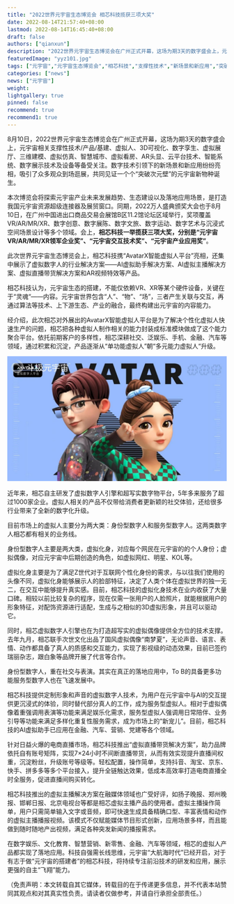 ```yaml
---
title: "2022世界元宇宙生态博览会 相芯科技揽获三项大奖"
date: 2022-08-14T21:57:40+08:00
lastmod: 2022-08-14T16:45:40+08:00
draft: false
authors: ["qianxun"]
description: "2022世界元宇宙生态博览会在广州正式开幕，这场为期3天的数字盛会上，元宇宙相关支撑性技术/产品/基建、虚拟人、3D可视化、数字孪生、虚拟展厅、三维建模、虚拟仿真、智慧城市、虚拟看房、AR头显、云平台技术、智能系统、数字展示技术及设备等备受关注。数字技术引领下的新场景和新应用纷纷亮相，吸引了众多观众到场逛展，共同见证一个个“突破次元壁”的元宇宙新物种诞生。"
featuredImage: "yyz101.jpg"
tags: ["元宇宙","元宇宙生态博览会","相芯科技","支撑性技术","新场景和新应用","突破次元","元宇宙新物种"]
categories: ["news"]
news: ["元宇宙"]
weight: 
lightgallery: true
pinned: false
recommend: true
recommend1: true
---
```


8月10日，2022世界元宇宙生态博览会在广州正式开幕，这场为期3天的数字盛会上，元宇宙相关支撑性技术/产品/基建、虚拟人、3D可视化、数字孪生、虚拟展厅、三维建模、虚拟仿真、智慧城市、虚拟看房、AR头显、云平台技术、智能系统、数字展示技术及设备等备受关注。数字技术引领下的新场景和新应用纷纷亮相，吸引了众多观众到场逛展，共同见证一个个“突破次元壁”的元宇宙新物种诞生。

本次博览会将探索元宇宙产业未来发展趋势、生态建设以及落地应用场景，是打造我国元宇宙资源超级连接器及展贸窗口。同期，2022万人盛典颁奖大会也于8月10日，在广州中国进出口商品交易会展馆B区11.2馆论坛区域举行，奖项覆盖VR/AR/MR/XR、数字创意、数字展陈、数字文旅、数字运动、数字艺术与沉浸式空间场景设计等多个领域。会上，**相芯科技一举揽获三项大奖，分别是“元宇宙VR/AR/MR/XR领军企业奖”、“元宇宙交互技术奖”、“元宇宙产业应用奖”**。

此次世界元宇宙生态博览会上，相芯科技携“AvatarX智能虚拟人平台”亮相，还集中展示了虚拟数字人的行业解决方案——AI虚拟助手解决方案、AI虚拟主播解决方案、虚拟直播带货解决方案和AR视频特效等产品。

相芯科技认为，元宇宙生态的搭建，不能仅依赖VR、XR等某个硬件设备，关键在于“灵魂“——内容。元宇宙世界包含“人”、“物”、“场”，三者产生关联与交互，再通过算法等技术、上下游生态、产业的融合，最终构建出元宇宙的内容能力。

经介绍，此次相芯对外展出的AvatarX智能虚拟人平台是为了解决个性化虚拟人快速生产的问题，相芯把各种虚拟人制作相关的能力封装成标准模块做成了这个能力聚合平台。依托前期客户的多样性，相芯深耕社交、泛娱乐、手机、金融、汽车等领域，通过积累和沉淀，产品逐渐从“单功能虚拟人”朝“多元能力虚拟人“升级。

![](yyz102.jpg)

近年来，相芯自主研发了虚拟数字人引擎和超写实数字物平台，5年多来服务了超过1000家企业。虚拟人相关的产品不仅带给消费者更新颖的社交体验，还给很多行业带来了全新的数字化升级。

目前市场上的虚拟人主要分为两大类：身份型数字人和服务型数字人。这两类数字人相芯都有相关的业务线。

身份型数字人主要是两大类，虚拟化身，对应每个网民在元宇宙的的个人身份；虚拟偶像，对应元宇宙中后期创造的角色，如虚拟网红、明星、KOL等。

虚拟化身主要是为了满足Z世代对于互联网个性化身份的需求，与以往我们使用的头像不同，虚拟化身能够展示人的脸部特征，决定了人类个体在虚拟世界的独一无二，在交互中能够提升真实感。目前，相芯科技的虚拟化身技术在业内收获了大量口碑。相较以前比较复杂的程序，现在仅需一张用户的人脸照片，就能根据用户的形象特征，对配饰资源进行适配，生成与之相似的3D虚拟形象，并且可以驱动它。

同时，相芯虚拟数字人引擎也在为打造超写实的虚拟偶像提供全方位的技术支撑。去年九月，相芯联手次世文化出品了国风虚拟偶像“南梦夏”，无论声音、语言、表情、动作都具备了真人的质感和交互能力，实现了影视级的动态效果，目前已签约瑞丽杂志，跟白象等品牌开展了代言等合作。

身份型数字人，重在社交与表演。其实在真正的落地应用中，To B的具备更多功能服务型数字人也在飞速发展中。

相芯科技提供定制形象和声音的虚拟数字人技术，为用户在元宇宙中与AI的交互提供更沉浸式的体验，同时替代部分真人的工作，成为服务型虚拟人。相对于虚拟偶像着重强调用表演等功能来满足娱乐化需求，服务型虚拟人强调用日常陪伴、业务引导等功能来满足多样化重复性服务需求，成为市场上的“新宠儿”。目前，相芯科技的AI虚拟助手已应用在金融、汽车、营销、党建等各个领域。

针对日益火爆的电商直播市场，相芯科技推出“虚拟直播带货解决方案”，助力品牌依托自有账号矩阵，实现7×24小时不间断直播带货，从而有效实现提升直播间权重，沉淀粉丝，升级账号等级等。轻松配置，操作简单，支持抖音、淘宝、京东、快手、拼多多等多个平台接入，提升全链触达效果，低成本高效率打造电商直播全时全服务，促进直播间购买转化。

相芯科技推出的虚拟主播解决方案在融媒体领域也广受好评，如扬子晚报、郑州晚报、邯郸日报、北京电视台等都是相芯虚拟主播产品的使用者。虚拟主播操作简单，用户只需简单输入文字或音频，即可快速生成具备精确口型、丰富表情和动作的虚拟主播播报视频。该模式不仅赋能媒体节目形式创新，应用场景多样，而且能做到随时随地产出视频，满足各种突发新闻的播报需求。

在数字娱乐、文化教育、智慧营销、新零售、金融、汽车等领域，相芯的虚拟人产品都实现了落地应用。科技自强需长线思维，元宇宙“大航海时代”已经开启，对于有志于做“元宇宙的搭建者”的相芯科技，将持续专注前沿技术的研发和应用，展示更强的自主“飞翔”能力。

（免责声明：本文转载自其它媒体，转载目的在于传递更多信息，并不代表本站赞同其观点和对其真实性负责。请读者仅做参考，并请自行承担全部责任。）